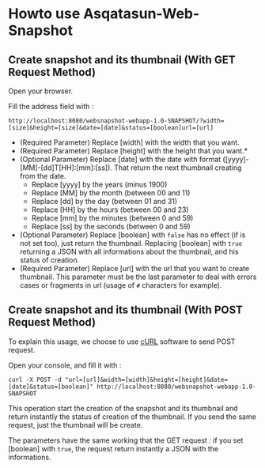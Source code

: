 # Howto use Asqatasun-Web-Snapshot 

## Create snapshot and its thumbnail (With GET Request Method)
Open your browser.

Fill the address field with :

`http://localhost:8080/websnapshot-webapp-1.0-SNAPSHOT/?width=[size]&height=[size]&date=[date]&status=[boolean]url=[url]`

* (Required Parameter) Replace [width] with the width that you want.
* (Required Parameter) Replace [height] with the height that you want.*
* (Optional Parameter) Replace [date] with the date with format ([yyyy]-[MM]-[dd]T[HH]:[mm]:[ss]). That return the next thumbnail creating from the date.
  * Replace [yyyy] by the years (minus 1900)
  * Replace [MM] by the month (between 00 and 11)
  * Replace [dd] by the day (between 01 and 31)
  * Replace [HH] by the hours (between 00 and 23)
  * Replace [mm] by the minutes (between 0 and 59)
  * Replace [ss] by the seconds (between 0 and 59)
* (Optional Parameter) Replace [boolean] with `false` has no effect (if is not set too), just return the thumbnail. Replacing [boolean] with `true` returning a JSON with all informations about the thumbnail, and his status of creation.
* (Required Parameter) Replace [url] with the url that you want to create thumbnail. This parameter must be the last parameter to deal with errors cases or fragments in url (usage of `#` characters for example).

## Create snapshot and its thumbnail (With POST Request Method)

To explain this usage, we choose to use [cURL](http://fr.wikipedia.org/wiki/CURL) software to send POST request.

Open your console, and fill it with :

`curl -X POST -d "url=[url]&width=[width]&height=[height]&date=[date]&status=[boolean]" http://localhost:8080/websnapshot-webapp-1.0-SNAPSHOT`

This operation start the creation of the snapshot and its thumbnail and return instantly the status of creation of the thumbnail. If you send the same request, just the thumbnail will be create.

The parameters have the same working that the GET request : if you set [boolean] with `true`, the request return instantly a JSON with the informations.